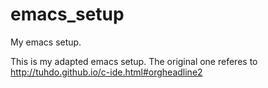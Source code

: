 # emacs_setup
My emacs setup.

This is my adapted emacs setup. The original one referes to http://tuhdo.github.io/c-ide.html#orgheadline2
